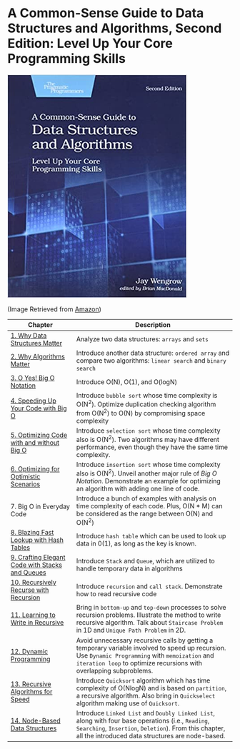 # A Common-Sense Guide to Data Structures and Algorithms, Second Edition: Level Up Your Core Programming Skills

![Book Cover](./img/book_cover.jpg)

(Image Retrieved from [Amazon](https://www.amazon.ca/Common-Sense-Guide-Structures-Algorithms-Second/dp/1680507222/ref=rvi_sccl_1/147-8772558-6073865?pd_rd_w=1eZ4e&content-id=amzn1.sym.8b4d8c20-8e51-4634-a76f-c00a1995a502&pf_rd_p=8b4d8c20-8e51-4634-a76f-c00a1995a502&pf_rd_r=8VVNM444G7DZHPRWKFS7&pd_rd_wg=5N5gU&pd_rd_r=1716398e-cfb4-4eca-ae02-0333f2c1a9ba&pd_rd_i=1680507222&psc=1))

| Chapter | Description |
| ---------------------- | ---------------------- |
| [1. Why Data Structures Matter](Chapter%2001%20Why%20Data%20Structures%20Matter.md) | Analyze two data structures: `arrays` and `sets` |
| [2. Why Algorithms Matter](Chapter%2002%20Why%20Algorithms%20Matter.md) | Introduce another data structure: `ordered array` and compare two algorithms: `linear search` and `binary search` |
| [3. O Yes! Big O Notation](Chapter%2003%20O%20Yes!%20Big%20O%20Notation.md) | Introduce O(N), O(1), and O(logN) |
| [4. Speeding Up Your Code with Big O](Chapter%2004%20Speeding%20Up%20Your%20Code%20with%20Big%20O.md) | Introduce `bubble sort` whose time complexity is O(N<sup>2</sup>). Optimize duplication checking algorithm from O(N<sup>2</sup>) to O(N) by compromising space complexity |
| [5. Optimizing Code with and without Big O](Chapter%2005%20Optimizing%20Code%20with%20and%20without%20Big%20O.md) | Introduce `selection sort` whose time complexity also is O(N<sup>2</sup>). Two algorithms may have different performance, even though they have the same time complexity. |
| [6. Optimizing for Optimistic Scenarios](Chapter%2006%20Optimizing%20for%20Optimistic%20Scenarios.md) | Introduce `insertion sort` whose time complexity also is O(N<sup>2</sup>). Unveil another major rule of *Big O Notation*. Demonstrate an example for optimizing an algorithm with adding one line of code. |
| 7. Big O in Everyday Code | Introduce a bunch of examples with analysis on time complexity of each code. Plus, O(N * M) can be considered as the range between O(N) and O(N<sup>2</sup>) |
| [8. Blazing Fast Lookup with Hash Tables](Chapter%2008%20Blazing%20Fast%20Lookup%20with%20Hash%20Tables.md) | Introduce `hash table` which can be used to look up data in 0(1), as long as the key is known. |
| [9. Crafting Elegant Code with Stacks and Queues](Chapter%2009%20Crafting%20Elegant%20Code%20with%20Stacks%20and%20Queues.md) | Introduce `Stack` and `Queue`, which are utilized to handle temporary data in algorithms |
| [10. Recursively Recurse with Recursion](Chapter%2010%20Recursively%20Recurse%20with%20Recursion.md) | Introduce `recursion` and `call stack`. Demonstrate how to read recursive code |
| [11. Learning to Write in Recursive](Chapter%2011%20Learning%20to%20Write%20in%20Recursive.md) | Bring in `bottom-up` and `top-down` processes to solve recursion problems. Illustrate the method to write recursive algorithm. Talk about `Staircase Problem` in 1D and `Unique Path Problem` in 2D. |
| [12. Dynamic Programming](Chapter%2012%20Dynamic%20Programming.md) | Avoid unnecessary recursive calls by getting a temporary variable involved to speed up recursion. Use `Dynamic Programming` with `memoization` and `iteration loop` to optimize recursions with overlapping subproblems.  |
| [13. Recursive Algorithms for Speed](Chapter%2013%20Recursive%20Algorithms%20for%20Speed.md) | Introduce `Quicksort` algorithm which has time complexity of O(NlogN) and is based on `partition`, a recursive algorithm. Also bring in `Quickselect` algorithm making use of `Quicksort`.  |
| [14. Node-Based Data Structures](Chapter%2014%20Node-Based%20Data%20Structures.md) | Introduce `Linked List` and `Doubly Linked List`, along with four base operations (i.e., `Reading`, `Searching`, `Insertion`, `Deletion`). From this chapter, all the introduced data structures are node-based.  |
